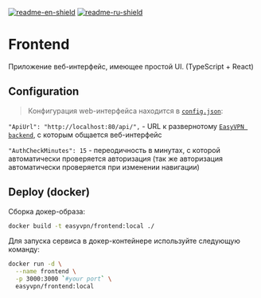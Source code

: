 [![readme-en-shield]][readme-en-url]
[![readme-ru-shield]][readme-ru-url]

# Frontend
Приложение веб-интерфейс, имеющее простой UI. (TypeScript + React)


## Configuration
> Конфигурация web-интерфейса находится в [`config.json`](./src/config.json):

`"ApiUrl": "http://localhost:80/api/",` - URL к развернотому [`EasyVPN backend`](../backend/README.md), с которым общается веб-интерфейс

`"AuthCheckMinutes": 15` - переодичность в минутах, с которой автоматически проверяется авторизация
(так же авторизация автоматически проверяется при изменении навигации)


## Deploy (docker)
Сборка докер-образа:
```bash
docker build -t easyvpn/frontend:local ./
```

Для запуска сервиса в докер-контейнере используйте следующую команду:
```bash
docker run -d \
  --name frontend \
  -p 3000:3000 `#your port` \
  easyvpn/frontend:local
```

[readme-en-shield]: https://img.shields.io/badge/en-blue
[readme-en-url]: README.md
[readme-ru-shield]: https://img.shields.io/badge/ru-gray
[readme-ru-url]: README.ru_RU.md

